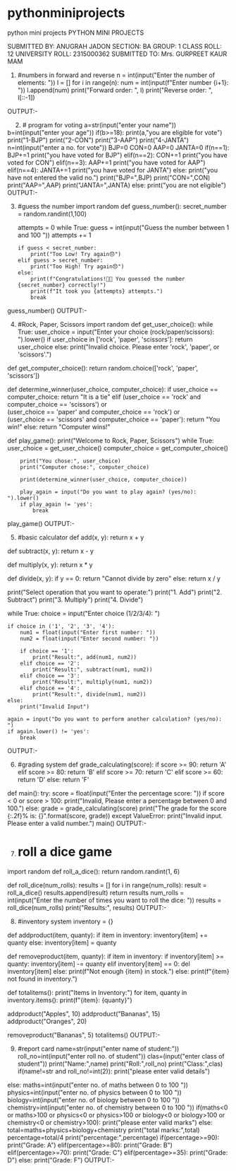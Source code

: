 # pythonminiprojects
python mini projects
PYTHON MINI PROJECTS


SUBMITTED BY: ANUGRAH JADON
SECTION: BA
GROUP: 1
CLASS ROLL: 12
UNIVERSITY ROLL: 2315000362
SUBMITTED TO: Mrs. GURPREET KAUR MAM
 
1.	#numbers in forward and reverse
n = int(input("Enter the number of elements: "))
l = []
for i in range(n):
    num = int(input(f"Enter number {i+1}: "))
    l.append(num)
print("Forward order: ", l)
print("Reverse order: ", l[::-1])

OUTPUT:-

 



 
2.	# program for voting
a=str(input("enter your name"))
b=int(input("enter your age"))
if(b>=18):
    print(a,"you are eligible for vote")
    print("1-BJP")
    print("2-CON")
    print("3-AAP")
    print("4-JANTA")
    n=int(input("enter a no. for vote"))
    BJP=0
    CON=0
    AAP=0
    JANTA=0
    if(n==1):
        BJP+=1
        print("you have voted for BJP")
    elif(n==2):
        CON+=1
        print("you have voted for CON")
    elif(n==3):
        AAP+=1
        print("you have voted for AAP")
    elif(n==4):
        JANTA+=1
        print("you have voted for JANTA")
    else:
        print("you have not entered the valid no.")
    print("BJP=",BJP)
    print("CON=",CON)
    print("AAP=",AAP)
    print("JANTA=",JANTA)
else:
    print("you are not eligible") 
OUTPUT:-
 
3.	#guess the number
import random
def guess_number():
    secret_number = random.randint(1,100)
    
    attempts = 0
    while True:
        guess = int(input("Guess the number between 1 and 100 "))
        attempts += 1
        
        if guess < secret_number:
            print("Too Low! Try again😞")
        elif guess > secret_number:
            print("Too High! Try again😞")
        else:
            print(f"Congratulations!🥳🥳 You guessed the number {secret_number} correctly!")
            print(f"It took you {attempts} attempts.")
            break
guess_number()
OUTPUT:-

 
 
4.	#Rock, Paper, Scissors
import random
def get_user_choice():
    while True:
        user_choice = input("Enter your choice (rock/paper/scissors): ").lower()
        if user_choice in ['rock', 'paper', 'scissors']:
            return user_choice
        else:
            print("Invalid choice. Please enter 'rock', 'paper', or 'scissors'.")

def get_computer_choice():
    return random.choice(['rock', 'paper', 'scissors'])

def determine_winner(user_choice, computer_choice):
    if user_choice == computer_choice:
        return "It is a tie"
    elif (user_choice == 'rock' and computer_choice == 'scissors') or\
         (user_choice == 'paper' and computer_choice == 'rock') or \
         (user_choice == 'scissors' and computer_choice == 'paper'):
        return "You win!"
    else:
        return "Computer wins!"

def play_game():
    print("Welcome to Rock, Paper, Scissors")
    while True:
        user_choice = get_user_choice()
        computer_choice = get_computer_choice()

        print("You chose:", user_choice)
        print("Computer chose:", computer_choice)

        print(determine_winner(user_choice, computer_choice))

        play_again = input("Do you want to play again? (yes/no): ").lower()
        if play_again != 'yes':
            break
play_game()
OUTPUT:-

 


5.	#basic calculator
def add(x, y):
    return x + y

def subtract(x, y):
    return x - y

def multiply(x, y):
    return x * y

def divide(x, y):
    if y == 0:
        return "Cannot divide by zero"
    else:
        return x / y

print("Select operation that you want to operate:")
print("1. Add")
print("2. Subtract")
print("3. Multiply")
print("4. Divide")

while True:
    choice = input("Enter choice (1/2/3/4): ")

    if choice in ('1', '2', '3', '4'):
        num1 = float(input("Enter first number: "))
        num2 = float(input("Enter second number: "))

        if choice == '1':
            print("Result:", add(num1, num2))
        elif choice == '2':
            print("Result:", subtract(num1, num2))
        elif choice == '3':
            print("Result:", multiply(num1, num2))
        elif choice == '4':
            print("Result:", divide(num1, num2))
    else:
        print("Invalid Input")

    again = input("Do you want to perform another calculation? (yes/no): ")
    if again.lower() != 'yes':
        break
OUTPUT:-


 


6.	#grading system
def grade_calculating(score):
    if score >= 90:
        return 'A'
    elif score >= 80:
        return 'B'
    elif score >= 70:
        return 'C'
    elif score >= 60:
        return 'D'
    else:
        return 'F'

def main():
    try:
        score = float(input("Enter the percentage score: "))
        if score < 0 or score > 100:
            print("Invalid, Please enter a percentage between 0 and 100.")
        else:
            grade = grade_calculating(score)
            print("The grade for the score {:.2f}% is: {}".format(score, grade))
    except ValueError:
        print("Invalid input. Please enter a valid number.")
main()
OUTPUT:-

 

7.	# roll a dice game
import random
def roll_a_dice():
    return random.randint(1, 6)

def roll_dice(num_rolls):
    results = []
    for i in range(num_rolls):
        result = roll_a_dice()
        results.append(result)
    return results
num_rolls = int(input("Enter the number of times you want to roll the dice: "))
results = roll_dice(num_rolls)
print("Results:", results)
OUTPUT:-

 

8.	#inventory system
inventory = {}

def addproduct(item, quanty):
    if item in inventory:
        inventory[item] += quanty
    else:
        inventory[item] = quanty

def removeproduct(item, quanty):
    if item in inventory:
        if inventory[item] >= quanty:
            inventory[item] -= quanty
        elif inventory[item] == 0:
            del inventory[item]
        else:
            print(f"Not enough {item} in stock.")
    else:
        print(f"{item} not found in inventory.")

def totalitems():
    print("Items in Inventory:")
    for item, quanty in inventory.items():
        print(f"{item}: {quanty}")

addproduct("Apples", 10)
addproduct("Bananas", 15)
addproduct("Oranges", 20)

removeproduct("Bananas", 5)
totalitems()
OUTPUT:-
 
9.	#report card
name=str(input("enter name of student:"))
roll_no=int(input("enter roll no. of student"))
clas=(input("enter class of student"))
print("Name:",name)
print("Roll:",roll_no)
print("Class:",clas)
if(name!=str and roll_no!=int(2)):
    print("please enter valid details")

else:
    maths=int(input("enter no. of maths between 0 to 100 "))
    physics=int(input("enter no. of physics between 0 to 100 "))
    biology=int(input("enter no. of biology between 0 to 100 "))
    chemistry=int(input("enter no. of chemistry between 0 to 100 "))
    if(maths<0 or maths>100 or physics<0 or physics>100 or biology<0 or biology>100 or chemistry<0 or chemistry>100):
        print("please enter valid marks")
    else:
        total=maths+physics+biology+chemistry
        print("total marks:",total)
        percentage=total/4
        print("percentage:",percentage)
        if(percentage>=90):
            print("Grade: A")
        elif(percentage>=80):
            print("Grade: B")
        elif(percentage>=70):
            print("Grade: C")
        elif(percentage>=35):
            print("Grade: D")
        else:
            print("Grade: F")
OUTPUT:-
 



